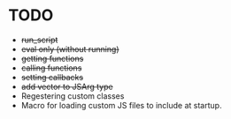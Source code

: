 # TODO

- ~~run_script~~
- ~~eval only (without running)~~
- ~~getting functions~~
- ~~calling functions~~
- ~~setting callbacks~~
- ~~add vector to JSArg type~~
- Regestering custom classes
- Macro for loading custom JS files to include at startup.